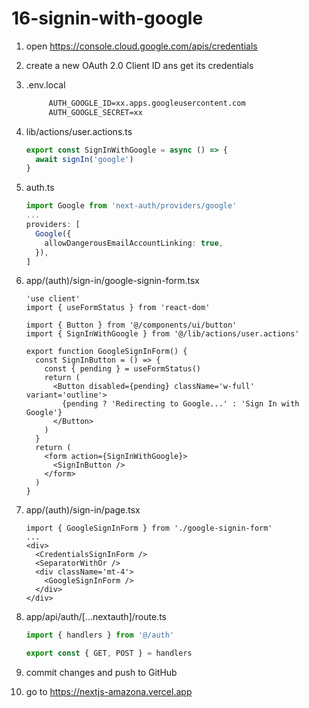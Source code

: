 # 16-signin-with-google

1. open https://console.cloud.google.com/apis/credentials
2. create a new OAuth 2.0 Client ID ans get its credentials
3. .env.local

   ```txt
        AUTH_GOOGLE_ID=xx.apps.googleusercontent.com
        AUTH_GOOGLE_SECRET=xx
   ```

4. lib/actions/user.actions.ts

   ```ts
   export const SignInWithGoogle = async () => {
     await signIn('google')
   }
   ```

5. auth.ts

   ```ts
   import Google from 'next-auth/providers/google'
   ...
   providers: [
     Google({
       allowDangerousEmailAccountLinking: true,
     }),
   ]
   ```

6. app/(auth)/sign-in/google-signin-form.tsx

   ```tsx
   'use client'
   import { useFormStatus } from 'react-dom'

   import { Button } from '@/components/ui/button'
   import { SignInWithGoogle } from '@/lib/actions/user.actions'

   export function GoogleSignInForm() {
     const SignInButton = () => {
       const { pending } = useFormStatus()
       return (
         <Button disabled={pending} className='w-full' variant='outline'>
           {pending ? 'Redirecting to Google...' : 'Sign In with Google'}
         </Button>
       )
     }
     return (
       <form action={SignInWithGoogle}>
         <SignInButton />
       </form>
     )
   }
   ```

7. app/(auth)/sign-in/page.tsx

   ```tsx
   import { GoogleSignInForm } from './google-signin-form'
   ...
   <div>
     <CredentialsSignInForm />
     <SeparatorWithOr />
     <div className='mt-4'>
       <GoogleSignInForm />
     </div>
   </div>
   ```

8. app/api/auth/[...nextauth]/route.ts

   ```ts
   import { handlers } from '@/auth'

   export const { GET, POST } = handlers
   ```

9. commit changes and push to GitHub
10. go to https://nextjs-amazona.vercel.app
